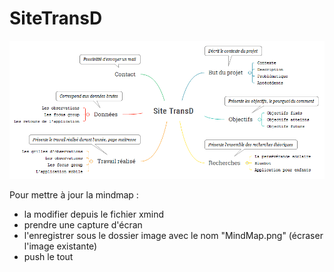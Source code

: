 # SiteTransD

![MindMap](images/MindMap.png)

Pour mettre à jour la mindmap :
- la modifier depuis le fichier xmind
- prendre une capture d'écran
- l'enregistrer sous le dossier image avec le nom "MindMap.png" (écraser l'image existante)
- push le tout